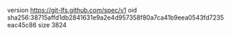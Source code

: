 version https://git-lfs.github.com/spec/v1
oid sha256:38715affd1db2841631e9a2e4d957358f80a7ca41b9eea0543fd7235eac45c86
size 3824
